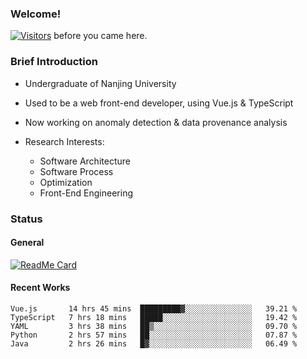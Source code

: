 ### Welcome!

[![Visitors](https://visitor-badge.laobi.icu/badge?page_id=HermitSun.HermitSun)]() before you came here.

### Brief Introduction

- Undergraduate of Nanjing University

- Used to be a web front-end developer, using Vue.js & TypeScript

- Now working on anomaly detection & data provenance analysis

- Research Interests: 
  - Software Architecture
  - Software Process
  - Optimization
  - Front-End Engineering

### Status

#### General

[![ReadMe Card](https://github-readme-stats.hermitsun.vercel.app/api?username=HermitSun&count_private=true&show_icons=true)]()

#### Recent Works

<!--START_SECTION:waka-->
```text
Vue.js       14 hrs 45 mins  █████████▓░░░░░░░░░░░░░░░   39.21 % 
TypeScript   7 hrs 18 mins   █████░░░░░░░░░░░░░░░░░░░░   19.42 % 
YAML         3 hrs 38 mins   ██▒░░░░░░░░░░░░░░░░░░░░░░   09.70 % 
Python       2 hrs 57 mins   ██░░░░░░░░░░░░░░░░░░░░░░░   07.87 % 
Java         2 hrs 26 mins   █▓░░░░░░░░░░░░░░░░░░░░░░░   06.49 % 
```
<!--END_SECTION:waka-->
